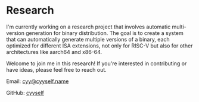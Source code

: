 # Research

I'm currently working on a research project that involves automatic multi-version generation for binary distribution. The goal is to create a system that can automatically generate multiple versions of a binary, each optimized for different ISA extensions, not only for RISC-V but also for other architectures like aarch64 and x86-64.

Welcome to join me in this research! If you're interested in contributing or have ideas, please feel free to reach out.

Email: [cyy@cyyself.name](mailto:cyy@cyyself.name)

GitHub: [cyyself](https://github.com/cyyself)
